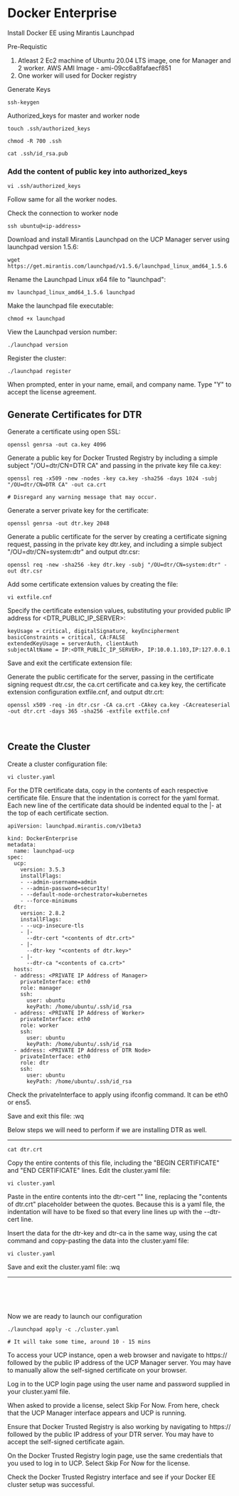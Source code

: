 # Docker Enterprise

Install Docker EE using Mirantis Launchpad

Pre-Requistic
1. Atleast 2 Ec2 machine of Ubuntu 20.04 LTS image, one for Manager and 2 worker. AWS AMI Image - ami-09cc6a8fafaecf851
2. One worker will used for Docker registry

Generate Keys
```
ssh-keygen
```
Authorized_keys for master and worker node
```
touch .ssh/authorized_keys
```
```
chmod -R 700 .ssh
```
```
cat .ssh/id_rsa.pub
```

###  Add the content of public key into authorized_keys
```
vi .ssh/authorized_keys
```
Follow same for all the worker nodes.

Check the connection to worker node
```
ssh ubuntu@<ip-address>
```

Download and install Mirantis Launchpad on the UCP Manager server using launchpad version 1.5.6:
```
wget https://get.mirantis.com/launchpad/v1.5.6/launchpad_linux_amd64_1.5.6
```
Rename the Launchpad Linux x64 file to "launchpad":
```
mv launchpad_linux_amd64_1.5.6 launchpad
```

Make the launchpad file executable:
```
chmod +x launchpad
```

View the Launchpad version number:
```
./launchpad version
```
Register the cluster:
``` 
./launchpad register
```
When prompted, enter in your name, email, and company name. Type "Y" to accept the license agreement.

## Generate Certificates for DTR

Generate a certificate using open SSL:
```
openssl genrsa -out ca.key 4096
```

Generate a public key for Docker Trusted Registry by including a simple subject "/OU=dtr/CN=DTR CA" and passing in the private key file ca.key:
```
openssl req -x509 -new -nodes -key ca.key -sha256 -days 1024 -subj "/OU=dtr/CN=DTR CA" -out ca.crt

# Disregard any warning message that may occur. 
```
Generate a server private key for the certificate:
```
openssl genrsa -out dtr.key 2048
```

Generate a public certificate for the server by creating a certificate signing request, passing in the private key dtr.key, and including a simple subject "/OU=dtr/CN=system:dtr" and output dtr.csr:
```
openssl req -new -sha256 -key dtr.key -subj "/OU=dtr/CN=system:dtr" -out dtr.csr
```
Add some certificate extension values by creating the file:
```
vi extfile.cnf
```

Specify the certificate extension values, substituting your provided public IP address for <DTR_PUBLIC_IP_SERVER>:
```
keyUsage = critical, digitalSignature, keyEncipherment
basicConstraints = critical, CA:FALSE
extendedKeyUsage = serverAuth, clientAuth
subjectAltName = IP:<DTR_PUBLIC_IP_SERVER>, IP:10.0.1.103,IP:127.0.0.1
```

Save and exit the certificate extension file:

Generate the public certificate for the server, passing in the certificate signing request dtr.csr, the ca.crt certificate and ca.key key, the certificate extension configuration extfile.cnf, and output dtr.crt:
```
openssl x509 -req -in dtr.csr -CA ca.crt -CAkey ca.key -CAcreateserial -out dtr.crt -days 365 -sha256 -extfile extfile.cnf
```
<br>

## Create the Cluster
Create a cluster configuration file:
```
vi cluster.yaml
```
For the DTR certificate data, copy in the contents of each respective certificate file. Ensure that the indentation is correct for the yaml format. Each new line of the certificate data should be indented equal to the |- at the top of each certificate section.
```
apiVersion: launchpad.mirantis.com/v1beta3

kind: DockerEnterprise
metadata:
  name: launchpad-ucp
spec:
  ucp:
    version: 3.5.3
    installFlags:
    - --admin-username=admin
    - --admin-password=secur1ty!
    - --default-node-orchestrator=kubernetes
    - --force-minimums
  dtr:
    version: 2.8.2
    installFlags:
    - --ucp-insecure-tls
    - |-
      --dtr-cert "<contents of dtr.crt>"
    - |-
      --dtr-key "<contents of dtr.key>"
    - |-
      --dtr-ca "<contents of ca.crt>"
  hosts:
  - address: <PRIVATE IP Address of Manager>
    privateInterface: eth0
    role: manager
    ssh:
      user: ubuntu
      keyPath: /home/ubuntu/.ssh/id_rsa
  - address: <PRIVATE IP Address of Worker>
    privateInterface: eth0
    role: worker
    ssh:
      user: ubuntu
      keyPath: /home/ubuntu/.ssh/id_rsa
  - address: <PRIVATE IP Address of DTR Node>
    privateInterface: eth0
    role: dtr
    ssh:
      user: ubuntu
      keyPath: /home/ubuntu/.ssh/id_rsa
```
Check the privateInterface to apply using ifconfig command. It can be eth0 or ens5. 

Save and exit this file:
    :wq

Below steps we will need to perform if we are installing DTR as well.
****

```
cat dtr.crt
```
Copy the entire contents of this file, including the "BEGIN CERTIFICATE" and "END CERTIFICATE" lines. Edit the cluster.yaml file:
```
vi cluster.yaml
```

Paste in the entire contents into the dtr-cert "<contents of dtr.crt>" line, replacing the "contents of dtr.crt" placeholder between the quotes. Because this is a yaml file, the indentation will have to be fixed so that every line lines up with the --dtr-cert line.

Insert the data for the dtr-key and dtr-ca in the same way, using the cat command and copy-pasting the data into the cluster.yaml file:
```
vi cluster.yaml
```

Save and exit the cluster.yaml file:
    :wq

*****
<br><br><br>

Now we are ready to launch our configuration
```
./launchpad apply -c ./cluster.yaml

# It will take some time, around 10 - 15 mins
```

To access your UCP instance, open a web browser and navigate to https:// followed by the public IP address of the UCP Manager server. You may have to manually allow the self-signed certificate on your browser.

Log in to the UCP login page using the user name and password supplied in your cluster.yaml file.

When asked to provide a license, select Skip For Now. From here, check that the UCP Manager interface appears and UCP is running.

Ensure that Docker Trusted Registry is also working by navigating to https:// followed by the public IP address of your DTR server. You may have to accept the self-signed certificate again.

On the Docker Trusted Registry login page, use the same credentials that you used to log in to UCP.
Select Skip For Now for the license.

Check the Docker Trusted Registry interface and see if your Docker EE cluster setup was successful.